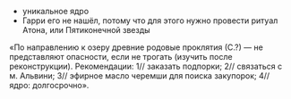 - уникальное ядро
- Гарри его не нашёл, потому что для этого нужно провести ритуал Атона, или Пятиконечной звезды

«По направлению к озеру древние родовые проклятия (С.?) — не представляют опасности, если не трогать (изучить после реконструкции). Рекомендации: 1// заказать подпорки; 2// связаться с м. Альвини; 3// эфирное масло черемши для поиска закупорок; 4// ядро: долгосрочно». 